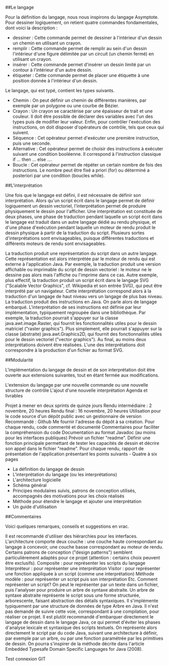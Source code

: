 ##Le langage

Pour la définition du langage, nous nous inspirons du langage Asymptote. Pour dessiner logiquement, on retient quatre commandes fondamentales, dont voici la description : 
- dessiner : Cette commande permet de dessiner à l'intérieur d'un dessin un chemin en utilisant un crayon.
- remplir : Cette commande permet de remplir au sein d'un dessin l'intérieur d'une figure délimitée par un circuit (un chemin fermé) en utilisant un crayon.
- insérer : Cette commande permet d'insérer un dessin limité par un contour à l'intérieur d'un autre dessin.
- étiqueter : Cette commande permet de placer une étiquette à une position donnée à l'intérieur d'un dessin.

Le langage, qui est typé, contient les types suivants.
- Chemin : On peut définir un chemin de différentes manières, par exemple par un polygone ou une courbe de Bézier.
- Crayon : Un crayon se caractérise par une épaisseur de trait et une couleur. Il doit être possible de déclarer des variables avec l'un des types puis de modifier leur valeur. Enfin, pour contrôler l'exécution des instructions, on doit disposer d'opérateurs de contrôle, tels que ceux qui suivent. 
- Séquence : Cet opérateur permet d'exécuter une première instruction, puis une seconde.
- Alternative : Cet opérateur permet de choisir des instructions à exécuter suivant une condition booléenne. Il correspond à l'instruction classique if … then … else ….
- Boucle : Cet opérateur permet de répéter un certain nombre de fois des instructions. Le nombre peut être fixé a priori (for) ou déterminé a posteriori par une condition (boucles while).

##L'interprétation

Une fois que le langage est défini, il est nécessaire de définir son interprétation. Alors qu'un script écrit dans le langage permet de définir logiquement un dessin vectoriel, l'interprétation permet de produire physiquement le dessin pour l'afficher. Une interprétation est constituée de deux phases, une phase de traduction pendant laquelle un script écrit dans le langage est traduit dans un autre langage dédié au rendu physique, et d'une phase d'exécution pendant laquelle un moteur de rendu produit le dessin physique à partir de la traduction du script. Plusieurs sortes d'interprétations sont envisageables, puisque différentes traductions et différents moteurs de rendu sont envisageables.

La traduction produit une représentation du script dans un autre langage. Cette représentation est alors interprétée par le moteur de rendu qui est externe à l'application Java. Par exemple, la traduction produit une version affichable ou imprimable du script de dessin vectoriel : le moteur ne le dessine pas alors mais l'affiche ou l'imprime dans ce cas. Autre exemple, plus effectif, la traduction produit un script écrit dans le langage SVG ("Scalable Vector Graphics", cf. Wikipedia et son entrée SVG), qui peut être interprété par un navigateur. Cette interprétation correspond alors à la traduction d'un langage de haut niveau vers un langage de plus bas niveau.
La traduction produit des instructions en Java. On parle alors de langage embarqué. L'interprétation de ses instructions est définie par leur implémentation, typiquement regroupée dans une bibliothèque. Par exemple, la traduction pourrait s'appuyer sur la classe java.awt.image.Raster, qui fournit les fonctionnalités utiles pour le dessin matriciel ("raster graphics"). Plus simplement, elle pourrait s'appuyer sur la classe (abstraite) java.awt.Graphics2D, qui fournit des fonctionnalités utiles pour le dessin vectoriel ("vector graphics").
Au final, au moins deux interprétations doivent être réalisées. L'une des interprétations doit correspondre à la production d'un fichier au format SVG.

##Modularité

L'implémentation du langage de dessin et de son interprétation doit être ouverte aux extensions suivantes, tout en étant fermée aux modifications.

L'extension du langage par une nouvelle commande ou une nouvelle structure de contrôle
L'ajout d'une nouvelle interprétation
Agenda et livrables

Projet à mener en deux sprints de quinze jours
Rendu intermédiaire : 2 novembre, 20 heures
Rendu final : 16 novembre, 20 heures
Utilisation pour le code source d'un dépôt public avec un gestionnaire de version
Recommandé : Github
Me fournir l'adresse du dépôt à sa création.
Pour chaque rendu, code commenté et documenté
Commentaires pour faciliter la compréhension du code
Documentation au format Javadoc (au moins pour les interfaces publiques)
Prévoir un fichier "readme".
Définir une fonction principale permettant de tester les capacités de dessin et décrire son appel dans le fichier "readme".
Pour chaque rendu, rapport de présentation de l'application présentant les points suivants - Quatre à six pages
- La définition du langage de dessin
- L'interprétation du langage (ou les interprétations)
- L'architecture logicielle
- Schéma général
- Principes modulaires suivis, patrons de conception utilisés, accompagnés des motivations pour les choix réalisés
- Méthode pour étendre le langage et ajouter une interprétation
- Un guide d'utilisation

##Commentaires

Voici quelques remarques, conseils et suggestions en vrac.

Il est recommandé d'utiliser des hiérarchies pour les interfaces.
L'architecture comporte deux couche : une couche haute correspondant au langage à concevoir, une couche basse correspondant au moteur de rendu.
Certains patrons de conception ("design patterns") semblent particulièrement adaptés pour ce projet (attention : certains choix peuvent être exclusifs).
Composite : pour représenter les scripts du langage
Interpréteur : pour représenter une interprétation
Visitor : pour représenter une fonction appliquée à un script (comme une interprétation)
Méthode modèle : pour représenter un script puis son interprétation
Etc.
Comment représenter un script? On peut le représenter par un texte dans un fichier, puis l'analyser pour produire un arbre de syntaxe abstraite. Un arbre de syntaxe abstraite représente le script sous une forme structurée, arborescente, faisant abstraction des détails syntaxiques. Il s'implémente typiquement par une structure de données de type Arbre en Java. Il n'est pas demandé de suivre cette voie, correspondant à une compilation, pour réaliser ce projet. Il est plutôt recommandé d'embarquer directement le langage de dessin dans le langage Java, ce qui permet d'éviter les phases d'analyse lexicale et syntaxique des scripts textuels. On représente alors directement le script par du code Java, suivant une architecture à définir, par exemple par un arbre, ou par une fonction paramétrée par les primitives de dessin. On pourra s'inspirer de la méthode décrite dans l'article Embedded Typesafe Domain Specific Languages for Java (2008).

Test connexion GIT
